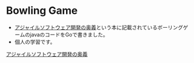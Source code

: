 # Bowling Game
- [アジャイルソフトウェア開発の奥義](https://www.sbcr.jp/product/4797347784/)という本に記載されているボーリングゲームのjavaのコードをGoで書きました。
- 個人の学習です。

[アジャイルソフトウェア開発の奥義](https://www.sbcr.jp/product/4797347784/)

